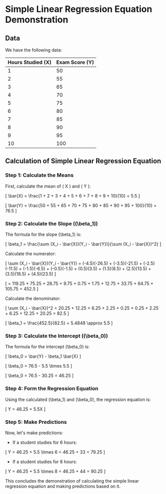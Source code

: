 # Simple Linear Regression Equation Demonstration

## Data

We have the following data:

| Hours Studied (X) | Exam Score (Y) |
|-------------------|----------------|
| 1                 | 50             |
| 2                 | 55             |
| 3                 | 65             |
| 4                 | 70             |
| 5                 | 75             |
| 6                 | 80             |
| 7                 | 85             |
| 8                 | 90             |
| 9                 | 95             |
| 10                | 100            |

## Calculation of Simple Linear Regression Equation

### Step 1: Calculate the Means

First, calculate the mean of \( X \) and \( Y \):

\[ \bar{X} = \frac{1 + 2 + 3 + 4 + 5 + 6 + 7 + 8 + 9 + 10}{10} = 5.5 \]

\[ \bar{Y} = \frac{50 + 55 + 65 + 70 + 75 + 80 + 85 + 90 + 95 + 100}{10} = 76.5 \]

### Step 2: Calculate the Slope (\(\beta_1\))

The formula for the slope \(\beta_1\) is:

\[ \beta_1 = \frac{\sum (X_i - \bar{X})(Y_i - \bar{Y})}{\sum (X_i - \bar{X})^2} \]

Calculate the numerator:

\[ \sum (X_i - \bar{X})(Y_i - \bar{Y}) = (-4.5)(-26.5) + (-3.5)(-21.5) + (-2.5)(-11.5) + (-1.5)(-6.5) + (-0.5)(-1.5) + (0.5)(3.5) + (1.5)(8.5) + (2.5)(13.5) + (3.5)(18.5) + (4.5)(23.5) \]

\[ = 119.25 + 75.25 + 28.75 + 9.75 + 0.75 + 1.75 + 12.75 + 33.75 + 64.75 + 105.75 = 452.5 \]

Calculate the denominator:

\[ \sum (X_i - \bar{X})^2 = 20.25 + 12.25 + 6.25 + 2.25 + 0.25 + 0.25 + 2.25 + 6.25 + 12.25 + 20.25 = 82.5 \]

\[ \beta_1 = \frac{452.5}{82.5} = 5.4848 \approx 5.5 \]

### Step 3: Calculate the Intercept (\(\beta_0\))

The formula for the intercept \(\beta_0\) is:

\[ \beta_0 = \bar{Y} - \beta_1 \bar{X} \]

\[ \beta_0 = 76.5 - 5.5 \times 5.5 \]

\[ \beta_0 = 76.5 - 30.25 = 46.25 \]

### Step 4: Form the Regression Equation

Using the calculated \(\beta_1\) and \(\beta_0\), the regression equation is:

\[ Y = 46.25 + 5.5X \]

### Step 5: Make Predictions

Now, let's make predictions:

- If a student studies for 6 hours:

\[ Y = 46.25 + 5.5 \times 6 = 46.25 + 33 = 79.25 \]

- If a student studies for 8 hours:

\[ Y = 46.25 + 5.5 \times 8 = 46.25 + 44 = 90.25 \]

This concludes the demonstration of calculating the simple linear regression equation and making predictions based on it.
